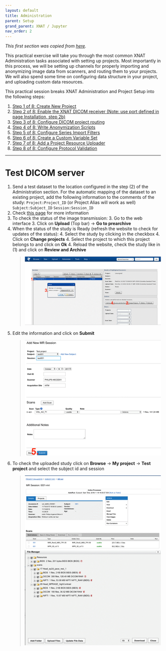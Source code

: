 ```yaml
---
layout: default
title: Administration
parent: Setup
grand_parent: XNAT / Jupyter
nav_order: 2
---
```


*This first section was copied from [here](https://wiki.xnat.org/display/XW2/Part+2%3A+XNAT+Administration).*

This practical exercise will take you through the most common XNAT Administration tasks associated with setting up projects. Most importantly in this process, we will be setting up channels for properly importing and anonymizing image data from scanners, and routing them to your projects. We will also spend some time on configuring data structure in your project, and uploading custom data resources.

This practical session breaks XNAT Administration and Project Setup into the following steps:
1. [Step 1 of 8: Create New Project](https://wiki.xnat.org/display/XW2/Step+1+of+8%3A+Create+New+Project)
2. [Step 2 of 8: Enable the XNAT DICOM receiver (Note: use port defined in page Installation, step 2b)](https://wiki.xnat.org/display/XW2/Step+2+of+8%3A+Enable+the+XNAT+DICOM+receiver)
3. [Step 3 of 8: Configure DICOM project routing](https://wiki.xnat.org/display/XW2/Step+3+of+8%3A+Configure+DICOM+project+routing)
4. [Step 4 of 8: Write Anonymization Scripts](https://wiki.xnat.org/display/XW2/Step+4+of+8%3A+Write+Anonymization+Scripts)
5. [Step 5 of 8: Configure Series Import Filters](https://wiki.xnat.org/display/XW2/Step+5+of+8%3A+Configure+Series+Import+Filters)
6. [Step 6 of 8: Create a Custom Variable Set](https://wiki.xnat.org/display/XW2/Step+6+of+8%3A+Create+a+Custom+Variable+Set)
7. [Step 7 of 8: Add a Project Resource Uploader](https://wiki.xnat.org/display/XW2/Step+7+of+8%3A+Add+a+Project+Resource+Uploader)
8. [Step 8 of 8: Configure Protocol Validation](https://wiki.xnat.org/display/XW2/Step+8+of+8%3A+Configure+Protocol+Validation)

***

# Test DICOM server
1. Send a test dataset to the location configured in the step (2) of the Administration section. For the automatic mapping of the dataset to an existing project, add the following information to the comments of the study:
`Project:Project_ID` (or Project Alias will work as well) `Subject:Subject_ID` `Session:Session_ID`
2. Check [this page](https://wiki.xnat.org/documentation/how-to-use-xnat/image-session-upload-methods-in-xnat/how-xnat-scans-dicom-to-map-to-project-subject-session) for more information
3. To check the status of the image transmission:
    3. Go to the web interface
    3. Click on **Upload** (Top bar) &#8594; **Go to prearchive**
4. When the status of the study is Ready (refresh the website to check for updates of the status):
    4. Select the study by clicking in the checkbox
    4. Click on **Change projects**
    4. Select the project to which this project belongs to and click on **Ok**
    4. Reload the website, check the study like in (1) and click on **Review and Archive**
    > ![step 4](/pics/1.png)
5. Edit the information and click on **Submit**
    > ![step 5](/pics/2.png)
6. To check the uploaded study click on **Browse** &#8594; **My project** &#8594; **Test project** and select the subject id and session
    > ![step 6.1](/pics/3.png)
    > ![step 6.2](/pics/4.png)

